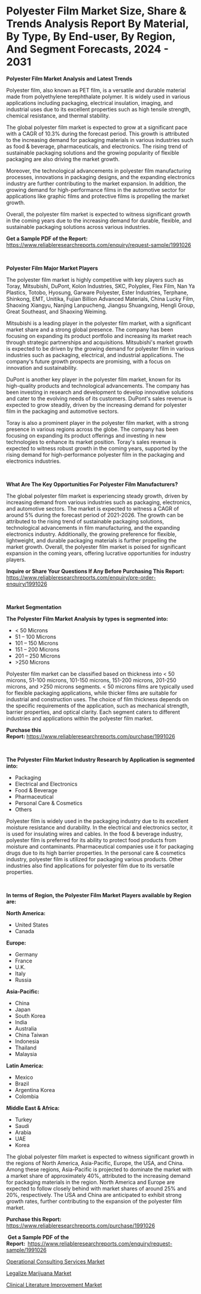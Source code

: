 <p><h1>Polyester Film Market Size, Share & Trends Analysis Report By Material, By Type, By End-user, By Region, And Segment Forecasts, 2024 - 2031</h1></p><p><strong>Polyester Film Market Analysis and Latest Trends</strong></p>
<p><p>Polyester film, also known as PET film, is a versatile and durable material made from polyethylene terephthalate polymer. It is widely used in various applications including packaging, electrical insulation, imaging, and industrial uses due to its excellent properties such as high tensile strength, chemical resistance, and thermal stability.</p><p>The global polyester film market is expected to grow at a significant pace with a CAGR of 10.3% during the forecast period. This growth is attributed to the increasing demand for packaging materials in various industries such as food & beverage, pharmaceuticals, and electronics. The rising trend of sustainable packaging solutions and the growing popularity of flexible packaging are also driving the market growth.</p><p>Moreover, the technological advancements in polyester film manufacturing processes, innovations in packaging designs, and the expanding electronics industry are further contributing to the market expansion. In addition, the growing demand for high-performance films in the automotive sector for applications like graphic films and protective films is propelling the market growth.</p><p>Overall, the polyester film market is expected to witness significant growth in the coming years due to the increasing demand for durable, flexible, and sustainable packaging solutions across various industries.</p></p>
<p><strong>Get a Sample PDF of the Report:&nbsp;</strong> <a href="https://www.reliableresearchreports.com/enquiry/request-sample/1991026">https://www.reliableresearchreports.com/enquiry/request-sample/1991026</a></p>
<p>&nbsp;</p>
<p><strong>Polyester Film Major Market Players</strong></p>
<p><p>The polyester film market is highly competitive with key players such as Toray, Mitsubishi, DuPont, Kolon Industries, SKC, Polyplex, Flex Film, Nan Ya Plastics, Totobo, Hyosung, Garware Polyester, Ester Industries, Terphane, Shinkong, EMT, Unitika, Fujian Billion Advanced Materials, China Lucky Film, Shaoxing Xiangyu, Nanjing Lanpucheng, Jiangsu Shuangxing, Hengli Group, Great Southeast, and Shaoxing Weiming.</p><p>Mitsubishi is a leading player in the polyester film market, with a significant market share and a strong global presence. The company has been focusing on expanding its product portfolio and increasing its market reach through strategic partnerships and acquisitions. Mitsubishi's market growth is expected to be driven by the growing demand for polyester film in various industries such as packaging, electrical, and industrial applications. The company's future growth prospects are promising, with a focus on innovation and sustainability.</p><p>DuPont is another key player in the polyester film market, known for its high-quality products and technological advancements. The company has been investing in research and development to develop innovative solutions and cater to the evolving needs of its customers. DuPont's sales revenue is expected to grow steadily, driven by the increasing demand for polyester film in the packaging and automotive sectors.</p><p>Toray is also a prominent player in the polyester film market, with a strong presence in various regions across the globe. The company has been focusing on expanding its product offerings and investing in new technologies to enhance its market position. Toray's sales revenue is expected to witness robust growth in the coming years, supported by the rising demand for high-performance polyester film in the packaging and electronics industries.</p></p>
<p>&nbsp;</p>
<p><strong>What Are The Key Opportunities For Polyester Film Manufacturers?</strong></p>
<p><p>The global polyester film market is experiencing steady growth, driven by increasing demand from various industries such as packaging, electronics, and automotive sectors. The market is expected to witness a CAGR of around 5% during the forecast period of 2021-2026. The growth can be attributed to the rising trend of sustainable packaging solutions, technological advancements in film manufacturing, and the expanding electronics industry. Additionally, the growing preference for flexible, lightweight, and durable packaging materials is further propelling the market growth. Overall, the polyester film market is poised for significant expansion in the coming years, offering lucrative opportunities for industry players.</p></p>
<p><strong>Inquire or Share Your Questions If Any Before Purchasing This Report:</strong> <a href="https://www.reliableresearchreports.com/enquiry/pre-order-enquiry/1991026">https://www.reliableresearchreports.com/enquiry/pre-order-enquiry/1991026</a></p>
<p>&nbsp;</p>
<p><strong>Market Segmentation</strong></p>
<p><strong>The Polyester Film Market Analysis by types is segmented into:</strong></p>
<p><ul><li>< 50 Microns</li><li>51 – 100 Microns</li><li>101 – 150 Microns</li><li>151 – 200 Microns</li><li>201 – 250 Microns</li><li>>250 Microns</li></ul></p>
<p><p>Polyester film market can be classified based on thickness into < 50 microns, 51-100 microns, 101-150 microns, 151-200 microns, 201-250 microns, and >250 microns segments. < 50 microns films are typically used for flexible packaging applications, while thicker films are suitable for industrial and construction uses. The choice of film thickness depends on the specific requirements of the application, such as mechanical strength, barrier properties, and optical clarity. Each segment caters to different industries and applications within the polyester film market.</p></p>
<p><strong>Purchase this Report:&nbsp;</strong><a href="https://www.reliableresearchreports.com/purchase/1991026">https://www.reliableresearchreports.com/purchase/1991026</a></p>
<p>&nbsp;</p>
<p><strong>The Polyester Film Market Industry Research by Application is segmented into:</strong></p>
<p><ul><li>Packaging</li><li>Electrical and Electronics</li><li>Food & Beverage</li><li>Pharmaceutical</li><li>Personal Care & Cosmetics</li><li>Others</li></ul></p>
<p><p>Polyester film is widely used in the packaging industry due to its excellent moisture resistance and durability. In the electrical and electronics sector, it is used for insulating wires and cables. In the food & beverage industry, polyester film is preferred for its ability to protect food products from moisture and contaminants. Pharmaceutical companies use it for packaging drugs due to its high barrier properties. In the personal care & cosmetics industry, polyester film is utilized for packaging various products. Other industries also find applications for polyester film due to its versatile properties.</p></p>
<p>&nbsp;</p>
<p><strong>In terms of Region, the Polyester Film Market Players available by Region are:</strong></p>
<p>
    <p> <strong> North America: </strong>
        <ul>
            <li>United States</li>
            <li>Canada</li>
        </ul>
        </p> 
    <p> <strong> Europe: </strong>
        <ul>
            <li>Germany</li>
            <li>France</li>
            <li>U.K.</li>
            <li>Italy</li>
            <li>Russia</li>
        </ul>
        </p> 
    <p> <strong> Asia-Pacific: </strong>
        <ul>
            <li>China</li>
            <li>Japan</li>
            <li>South Korea</li>
            <li>India</li>
            <li>Australia</li>
            <li>China Taiwan</li>
            <li>Indonesia</li>
            <li>Thailand</li>
            <li>Malaysia</li>
        </ul>
        </p> 
    <p> <strong> Latin America: </strong>
        <ul>
            <li>Mexico</li>
            <li>Brazil</li>
            <li>Argentina Korea</li>
            <li>Colombia</li>
        </ul>
        </p> 
    <p> <strong> Middle East & Africa: </strong>
        <ul>
            <li>Turkey</li>
            <li>Saudi</li>
            <li>Arabia</li>
            <li>UAE</li>
            <li>Korea</li>
        </ul>
    </p>
    </p>
<p><p>The global polyester film market is expected to witness significant growth in the regions of North America, Asia-Pacific, Europe, the USA, and China. Among these regions, Asia-Pacific is projected to dominate the market with a market share of approximately 40%, attributed to the increasing demand for packaging materials in the region. North America and Europe are expected to follow closely behind with market shares of around 25% and 20%, respectively. The USA and China are anticipated to exhibit strong growth rates, further contributing to the expansion of the polyester film market.</p></p>
<p><strong>Purchase this Report: </strong><a href="https://www.reliableresearchreports.com/purchase/1991026">https://www.reliableresearchreports.com/purchase/1991026</a></p>
<p>&nbsp;<strong>Get a Sample PDF of the Report:&nbsp;&nbsp;</strong><a href="https://www.reliableresearchreports.com/enquiry/request-sample/1991026">https://www.reliableresearchreports.com/enquiry/request-sample/1991026</a></p>
<p><strong></strong></p>
<p><p><a href="https://view.publitas.com/reportprime-1/operational-consulting-services-market-offer-valuable-insights-into-market-size-market-share-market-trends-and-projections-spanning-from-2023-to-2030/">Operational Consulting Services Market</a></p><p><a href="https://view.publitas.com/reportprime-1/legalize-marijuana-market-research-report-provides-critical-insights-that-can-help-shape-business-development-and-investment-strategies/">Legalize Marijuana Market</a></p><p><a href="https://view.publitas.com/reportprime-1/clinical-literature-improvement-market-size-furnishes-valuable-information-encompassing-market-share-market-trends-and-projections-spanning-from-2023-to-2030/">Clinical Literature Improvement Market</a></p></p>
